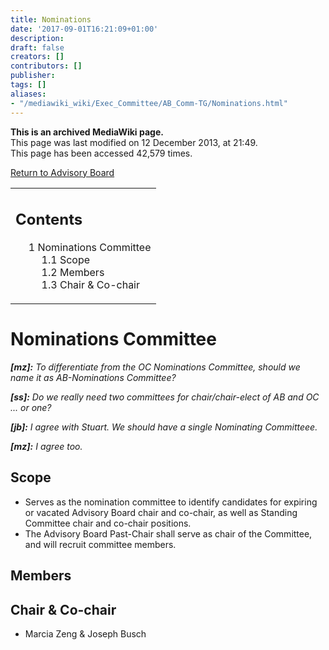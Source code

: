 ```yaml
---
title: Nominations
date: '2017-09-01T16:21:09+01:00'
description: 
draft: false
creators: []
contributors: []
publisher: 
tags: []
aliases:
- "/mediawiki_wiki/Exec_Committee/AB_Comm-TG/Nominations.html"
---
```


 **This is an archived MediaWiki page.**  
This page was last modified on 12 December 2013, at 21:49.  
This page has been accessed 42,579 times.

[Return to Advisory Board](/mediawiki_wiki/Exec_Committee/AB_Comm-TG "Exec Committee/AB Comm-TG")

<table id="toc" class="toc">
  <tr>
    <td>
      <div id="toctitle">
        <h2>Contents</h2>
      </div>
      <ul>
        <li class="toclevel-1 tocsection-1">
          <a href="#Nominations_Committee"><span class="tocnumber">1</span> <span class="toctext">Nominations Committee</span></a>
          <ul>
            <li class="toclevel-2 tocsection-2"><a href="#Scope"><span class="tocnumber">1.1</span> <span class="toctext">Scope</span></a></li>
            <li class="toclevel-2 tocsection-3"><a href="#Members"><span class="tocnumber">1.2</span> <span class="toctext">Members</span></a></li>
            <li class="toclevel-2 tocsection-4"><a href="#Chair_.26_Co-chair"><span class="tocnumber">1.3</span> <span class="toctext">Chair &amp; Co-chair</span></a></li>
          </ul>
        </li>
      </ul>
    </td>
  </tr>
</table>


# Nominations Committee 

_**[mz]:** To differentiate from the OC Nominations Committee, should we name it as AB-Nominations Committee?_

_**[ss]:** Do we really need two committees for chair/chair-elect of AB and OC ... or one?_

_**[jb]:** I agree with Stuart. We should have a single Nominating Committeee._

_**[mz]:** I agree too._

## Scope 

- Serves as the nomination committee to identify candidates for expiring or vacated Advisory Board chair and co-chair, as well as Standing Committee chair and co-chair positions. 
- The Advisory Board Past-Chair shall serve as chair of the Committee, and will recruit committee members.

## Members 

## Chair & Co-chair 

- Marcia Zeng & Joseph Busch


